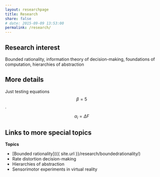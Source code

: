 ```yaml
---
layout: researchpage
title: Research
share: false
# date: 2015-09-09 13:53:00
permalink: /research/
---
```


## Research interest
Bounded rationality, information theory of decision-making, foundations of computation, hierarchies of abstraction

## More details
Just testing equations $$\beta = 5$$.

$$ \alpha_i = \Delta F $$

## Links to more special topics
**Topics**  

* [Bounded rationality]({{ site.url }}/research/boundedrationality/)
* Rate distortion decision-making
* Hierarchies of abstraction
* Sensorimotor experiments in virtual reality
